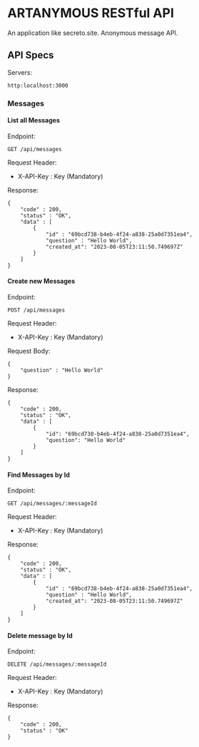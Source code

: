 # ARTANYMOUS RESTful API
An application like secreto.site. Anonymous message API.
## API Specs
Servers:
```
http:localhost:3000
```

### Messages
#### List all Messages

Endpoint:
```
GET /api/messages
```

Request Header:
- X-API-Key : Key (Mandatory)

Response:
```
{
    "code" : 200,
    "status" : "OK",
    "data" : [
        {
            "id" : "69bcd738-b4eb-4f24-a838-25a0d7351ea4",
            "question" : "Hello World",
            "created_at": "2023-08-05T23:11:50.749697Z"
        }
    ]
}
```

#### Create new Messages

Endpoint:
```
POST /api/messages
```

Request Header:
- X-API-Key : Key (Mandatory)

Request Body:
```
{
    "question" : "Hello World"
}
```

Response:
```
{
    "code" : 200,
    "status" : "OK",
    "data" : [
        {
            "id": "69bcd738-b4eb-4f24-a838-25a0d7351ea4",
            "question": "Hello World"
        }
    ]
}
```

#### Find Messages by Id

Endpoint:
```
GET /api/messages/:messageId
```

Request Header:
- X-API-Key : Key (Mandatory)

Response:
```
{
    "code" : 200,
    "status" : "OK",
    "data" : [
        {
            "id" : "69bcd738-b4eb-4f24-a838-25a0d7351ea4",
            "question" : "Hello World",
            "created_at": "2023-08-05T23:11:50.749697Z"
        }
    ]
}
```

#### Delete message by Id
Endpoint:
```
DELETE /api/messages/:messageId
```

Request Header:
- X-API-Key : Key (Mandatory)

Response:
```
{
    "code" : 200,
    "status" : "OK"
}
```